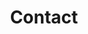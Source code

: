 ---
title: "Contact"  # Add a page title.
summary: ""  # Add a page description.
date: ""  # Add today's date.
type: "widget_page"  # Page type is a Widget Page
---